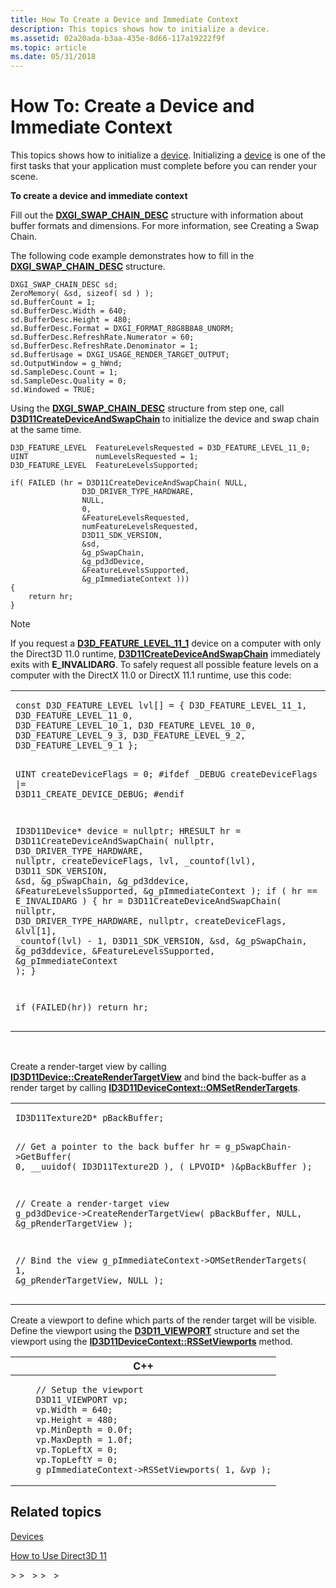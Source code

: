 ```yaml
---
title: How To Create a Device and Immediate Context
description: This topics shows how to initialize a device.
ms.assetid: 02a20ada-b3aa-435e-8d66-117a19222f9f
ms.topic: article
ms.date: 05/31/2018
---
```


# How To: Create a Device and Immediate Context

This topics shows how to initialize a [device](overviews-direct3d-11-devices-intro.md). Initializing a [device](overviews-direct3d-11-devices-intro.md) is one of the first tasks that your application must complete before you can render your scene.

**To create a device and immediate context**

Fill out the [**DXGI\_SWAP\_CHAIN\_DESC**](/windows/desktop/api/dxgi/ns-dxgi-dxgi_swap_chain_desc) structure with information about buffer formats and dimensions. For more information, see Creating a Swap Chain.

The following code example demonstrates how to fill in the [**DXGI\_SWAP\_CHAIN\_DESC**](/windows/desktop/api/dxgi/ns-dxgi-dxgi_swap_chain_desc) structure.


```
DXGI_SWAP_CHAIN_DESC sd;
ZeroMemory( &sd, sizeof( sd ) );
sd.BufferCount = 1;
sd.BufferDesc.Width = 640;
sd.BufferDesc.Height = 480;
sd.BufferDesc.Format = DXGI_FORMAT_R8G8B8A8_UNORM;
sd.BufferDesc.RefreshRate.Numerator = 60;
sd.BufferDesc.RefreshRate.Denominator = 1;
sd.BufferUsage = DXGI_USAGE_RENDER_TARGET_OUTPUT;
sd.OutputWindow = g_hWnd;
sd.SampleDesc.Count = 1;
sd.SampleDesc.Quality = 0;
sd.Windowed = TRUE;
```



Using the [**DXGI\_SWAP\_CHAIN\_DESC**](/windows/desktop/api/dxgi/ns-dxgi-dxgi_swap_chain_desc) structure from step one, call [**D3D11CreateDeviceAndSwapChain**](/windows/desktop/api/D3D11/nf-d3d11-d3d11createdeviceandswapchain) to initialize the device and swap chain at the same time.


```
D3D_FEATURE_LEVEL  FeatureLevelsRequested = D3D_FEATURE_LEVEL_11_0;
UINT               numLevelsRequested = 1;
D3D_FEATURE_LEVEL  FeatureLevelsSupported;

if( FAILED (hr = D3D11CreateDeviceAndSwapChain( NULL, 
                D3D_DRIVER_TYPE_HARDWARE, 
                NULL, 
                0,
                &FeatureLevelsRequested, 
                numFeatureLevelsRequested, 
                D3D11_SDK_VERSION, 
                &sd, 
                &g_pSwapChain, 
                &g_pd3dDevice, 
                &FeatureLevelsSupported,
                &g_pImmediateContext )))
{
    return hr;
}
```



> [!Note]  
> If you request a [**D3D\_FEATURE\_LEVEL\_11\_1**](/windows/desktop/api/D3DCommon/ne-d3dcommon-d3d_feature_level) device on a computer with only the Direct3D 11.0 runtime, [**D3D11CreateDeviceAndSwapChain**](/windows/desktop/api/D3D11/nf-d3d11-d3d11createdeviceandswapchain) immediately exits with **E\_INVALIDARG**. To safely request all possible feature levels on a computer with the DirectX 11.0 or DirectX 11.1 runtime, use this code:
>
> <span codelanguage=""></span>
>
> <table>
> <colgroup>
> <col  />
> </colgroup>
> <tbody>
> <tr class="odd">
> <td><pre><code>const D3D_FEATURE_LEVEL lvl[] = { D3D_FEATURE_LEVEL_11_1, D3D_FEATURE_LEVEL_11_0,
> D3D_FEATURE_LEVEL_10_1, D3D_FEATURE_LEVEL_10_0,
> D3D_FEATURE_LEVEL_9_3, D3D_FEATURE_LEVEL_9_2, D3D_FEATURE_LEVEL_9_1 };
>
> UINT createDeviceFlags = 0;
> #ifdef _DEBUG
> createDeviceFlags |= D3D11_CREATE_DEVICE_DEBUG;
> #endif
>
> ID3D11Device* device = nullptr;
> HRESULT hr = D3D11CreateDeviceAndSwapChain( nullptr, D3D_DRIVER_TYPE_HARDWARE, nullptr, createDeviceFlags, lvl, _countof(lvl), D3D11_SDK_VERSION, &sd, &g_pSwapChain, &g_pd3ddevice, &FeatureLevelsSupported, &g_pImmediateContext );
> if ( hr == E_INVALIDARG )
> {
>     hr = D3D11CreateDeviceAndSwapChain( nullptr, D3D_DRIVER_TYPE_HARDWARE, nullptr, createDeviceFlags, &lvl[1], _countof(lvl) - 1, D3D11_SDK_VERSION, &sd, &g_pSwapChain, &g_pd3ddevice, &FeatureLevelsSupported, &g_pImmediateContext );
> }
>
> if (FAILED(hr))
>     return hr;</code></pre></td>
> </tr>
> </tbody>
> </table>
>
> 
>
>  
>
> Create a render-target view by calling [**ID3D11Device::CreateRenderTargetView**](/windows/desktop/api/D3D11/nf-d3d11-id3d11device-createrendertargetview) and bind the back-buffer as a render target by calling [**ID3D11DeviceContext::OMSetRenderTargets**](/windows/desktop/api/D3D11/nf-d3d11-id3d11devicecontext-omsetrendertargets).
>
> <span codelanguage=""></span>
>
> <table>
> <colgroup>
> <col  />
> </colgroup>
> <tbody>
> <tr class="odd">
> <td><pre><code>ID3D11Texture2D* pBackBuffer;
>
> // Get a pointer to the back buffer
> hr = g_pSwapChain->GetBuffer( 0, __uuidof( ID3D11Texture2D ), 
>                              ( LPVOID* )&pBackBuffer );
>
> // Create a render-target view
> g_pd3dDevice->CreateRenderTargetView( pBackBuffer, NULL,
>                                       &g_pRenderTargetView );
>
> // Bind the view
> g_pImmediateContext->OMSetRenderTargets( 1, &g_pRenderTargetView, NULL );</code></pre></td>
> </tr>
> </tbody>
> </table>
>
> 
>
> Create a viewport to define which parts of the render target will be visible. Define the viewport using the [**D3D11\_VIEWPORT**](/windows/desktop/api/D3D11/ns-d3d11-d3d11_viewport) structure and set the viewport using the [**ID3D11DeviceContext::RSSetViewports**](/windows/desktop/api/D3D11/nf-d3d11-id3d11devicecontext-rssetviewports) method.
>
> <span codelanguage="ManagedCPlusPlus"></span>
>
> <table>
> <colgroup>
> <col  />
> </colgroup>
> <thead>
> <tr class="header">
> <th>C++</th>
> </tr>
> </thead>
> <tbody>
> <tr class="odd">
> <td><pre><code>    // Setup the viewport
>     D3D11_VIEWPORT vp;
>     vp.Width = 640;
>     vp.Height = 480;
>     vp.MinDepth = 0.0f;
>     vp.MaxDepth = 1.0f;
>     vp.TopLeftX = 0;
>     vp.TopLeftY = 0;
>     g_pImmediateContext->RSSetViewports( 1, &vp );</code></pre></td>
> </tr>
> </tbody>
> </table>
>
> 
>
> ## Related topics
>
> <dl> <dt>

[Devices](overviews-direct3d-11-devices.md)
</dt> <dt>

[How to Use Direct3D 11](how-to-use-direct3d-11.md)
</dt> </dl>
>
>  
>
>  
>
